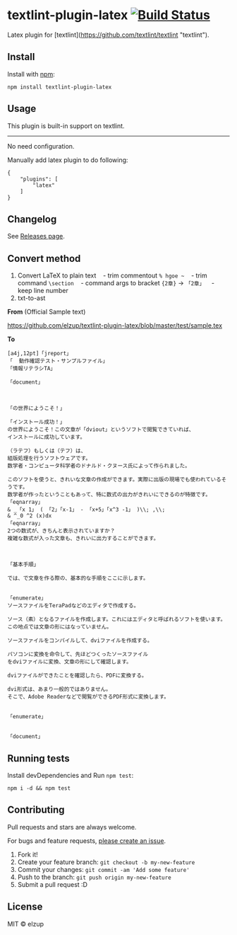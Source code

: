 # textlint-plugin-latex [![Build Status](https://travis-ci.org/elzup/textlint-plugin-latex.svg?branch=master)](https://travis-ci.org/elzup/textlint-plugin-latex)

Latex plugin for [textlint](https://github.com/textlint/textlint &#34;textlint&#34;).

## Install

Install with [npm](https://www.npmjs.com/):

    npm install textlint-plugin-latex

## Usage

This plugin is built-in support on textlint.

---

No need configuration.

Manually add latex plugin to do following:

```
{
    "plugins": [
        "latex"
    ]
}
```

## Changelog

See [Releases page](https://github.com/elzup/textlint-plugin-latex/releases).



## Convert method
1. Convert LaTeX to plain text
    - trim commentout `% hgoe ~`
    - trim command `\section`
    - command args to bracket `{2章}` -> `「2章」`
    - keep line number
2. txt-to-ast

**From** (Official Sample text)

https://github.com/elzup/textlint-plugin-latex/blob/master/test/sample.tex

**To**

```
[a4j,12pt]「jreport」
「  動作確認テスト・サンプルファイル」
「情報リテラシTA」

「document」



「の世界にようこそ！」

「インストール成功！」
の世界にようこそ！この文章が「dviout」というソフトで閲覧できていれば、
インストールに成功しています。

（ラテフ）もしくは（テフ）は、
組版処理を行うソフトウェアです。
数学者・コンピュータ科学者のドナルド・クヌース氏によって作られました。

このソフトを使うと、きれいな文章の作成ができます。実際に出版の現場でも使われているそうです。
数学者が作ったということもあって、特に数式の出力がきれいにできるのが特徴です。
「eqnarray」
& _「x 1」 ( 「2」「x-1」 - 「x+5」「x^3 -1」 )\\; ,\\;
& ^_0 ^2 (x)dx
「eqnarray」
2つの数式が、きちんと表示されていますか？
複雑な数式が入った文章も、きれいに出力することができます。



「基本手順」

では、で文章を作る際の、基本的な手順をここに示します。


「enumerate」
ソースファイルをTeraPadなどのエディタで作成する。

ソース（素）となるファイルを作成します。これにはエディタと呼ばれるソフトを使います。
この地点では文章の形にはなっていません。

ソースファイルをコンパイルして、dviファイルを作成する。

パソコンに変換を命令して、先ほどつくったソースファイル
をdviファイルに変換、文章の形にして確認します。

dviファイルができたことを確認したら、PDFに変換する。

dvi形式は、あまり一般的ではありません。
そこで、Adobe Readerなどで閲覧ができるPDF形式に変換します。


「enumerate」


「document」
```


## Running tests

Install devDependencies and Run `npm test`:

    npm i -d && npm test

## Contributing

Pull requests and stars are always welcome.

For bugs and feature requests, [please create an issue](https://github.com/textlint/textlint/issues).

1. Fork it!
2. Create your feature branch: `git checkout -b my-new-feature`
3. Commit your changes: `git commit -am 'Add some feature'`
4. Push to the branch: `git push origin my-new-feature`
5. Submit a pull request :D

## License

MIT © elzup

